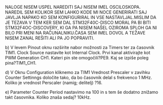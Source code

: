 NALOGE NISEM USPEL NAREDITI SAJ NISEM IMEL OSCILOSKOPA. NAREDIL SEM KOLIKOR SEM LAHKO KODE MI NOCE GENERIRATI SAJ JAVLJA NAPAKO KO SEM KONFIGURIRAL IN  VSE NASTAVLJAL.MISLIM DA JE TEZAVA V TEM KER SEM DAL STM32F40C-DISCO MORAL PA BI BITI STM32F4OC-DISCOVERY, KI GA PA NISEM NAŠEL OZIROMA SPLOH GA NI BILO PRI MENI NA RAČUNALNIKU.ČASA SEM IMEL DOVOL A TEŽAVE NISEM ZANAL REŠITI ALI PA JO POPRAVITI.




b)	V levem Pinout oknu razširite nabor možnosti za Timers ter za časovnik TIM1. Clock Source nastavite kot Internal Clock. Prvi kanal aktivirajte kot PWM Generation CH1. Kateri pin ste omogočili?PE9.
Kaj se izpiše poleg pina?TIM1_CH1.

d)	V Oknu Configuration kliknemo za TIM1  Vrednost Prescaler v zavihku Counter Settinngs določite tako, da bo časovnik delal s frekvenco 1 MHz. Koliko je vrednost Perscaler (namig; delitelj) ?16.

e)	Parameter Counter Period nastavimo na 100 in s tem še dodatno znižamo takt časovnika. Koliko znaša sedaj? 10kHz.
